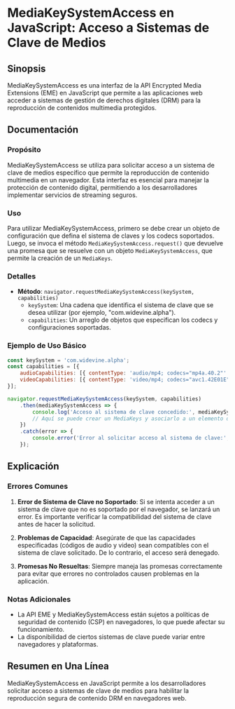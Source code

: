 <!--
Meta Description: # MediaKeySystemAccess en JavaScript: Acceso a Sistemas de Clave de Medios ## Sinopsis MediaKeySystemAccess es una interfaz de la API Encrypted Media ...
Meta Keywords: que, clave, mediakeysystemaccess, sistema, acceso
-->

# MediaKeySystemAccess en JavaScript: Acceso a Sistemas de Clave de Medios

## Sinopsis
MediaKeySystemAccess es una interfaz de la API Encrypted Media Extensions (EME) en JavaScript que permite a las aplicaciones web acceder a sistemas de gestión de derechos digitales (DRM) para la reproducción de contenidos multimedia protegidos.

## Documentación
### Propósito
MediaKeySystemAccess se utiliza para solicitar acceso a un sistema de clave de medios específico que permite la reproducción de contenido multimedia en un navegador. Esta interfaz es esencial para manejar la protección de contenido digital, permitiendo a los desarrolladores implementar servicios de streaming seguros.

### Uso
Para utilizar MediaKeySystemAccess, primero se debe crear un objeto de configuración que defina el sistema de claves y los codecs soportados. Luego, se invoca el método `MediaKeySystemAccess.request()` que devuelve una promesa que se resuelve con un objeto `MediaKeySystemAccess`, que permite la creación de un `MediaKeys`.

### Detalles
- **Método**: `navigator.requestMediaKeySystemAccess(keySystem, capabilities)`
  - `keySystem`: Una cadena que identifica el sistema de clave que se desea utilizar (por ejemplo, "com.widevine.alpha").
  - `capabilities`: Un arreglo de objetos que especifican los codecs y configuraciones soportadas.

### Ejemplo de Uso Básico
```javascript
const keySystem = 'com.widevine.alpha';
const capabilities = [{
    audioCapabilities: [{ contentType: 'audio/mp4; codecs="mp4a.40.2"' }],
    videoCapabilities: [{ contentType: 'video/mp4; codecs="avc1.42E01E"' }]
}];

navigator.requestMediaKeySystemAccess(keySystem, capabilities)
    .then(mediaKeySystemAccess => {
        console.log('Acceso al sistema de clave concedido:', mediaKeySystemAccess);
        // Aquí se puede crear un MediaKeys y asociarlo a un elemento de video
    })
    .catch(error => {
        console.error('Error al solicitar acceso al sistema de clave:', error);
    });
```

## Explicación
### Errores Comunes
1. **Error de Sistema de Clave no Soportado**: Si se intenta acceder a un sistema de clave que no es soportado por el navegador, se lanzará un error. Es importante verificar la compatibilidad del sistema de clave antes de hacer la solicitud.
   
2. **Problemas de Capacidad**: Asegúrate de que las capacidades especificadas (códigos de audio y video) sean compatibles con el sistema de clave solicitado. De lo contrario, el acceso será denegado.

3. **Promesas No Resueltas**: Siempre maneja las promesas correctamente para evitar que errores no controlados causen problemas en la aplicación.

### Notas Adicionales
- La API EME y MediaKeySystemAccess están sujetos a políticas de seguridad de contenido (CSP) en navegadores, lo que puede afectar su funcionamiento.
- La disponibilidad de ciertos sistemas de clave puede variar entre navegadores y plataformas.

## Resumen en Una Línea
MediaKeySystemAccess en JavaScript permite a los desarrolladores solicitar acceso a sistemas de clave de medios para habilitar la reproducción segura de contenido DRM en navegadores web.